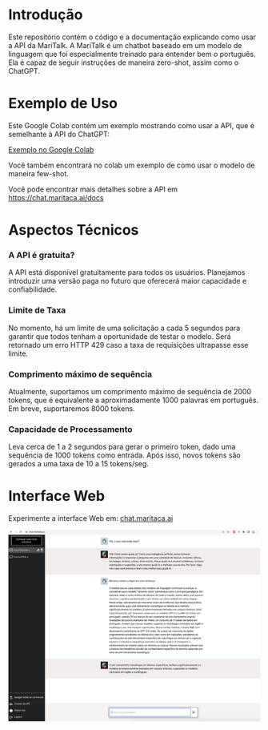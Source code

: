 # Introdução
Este repositório contém o código e a documentação explicando como usar a API da MariTalk.
A MariTalk é um chatbot baseado em um modelo de linguagem que foi especialmente treinado para entender bem o português.
Ela é capaz de seguir instruções de maneira zero-shot, assim como o ChatGPT.

# Exemplo de Uso
Este Google Colab contém um exemplo mostrando como usar a API, que é semelhante à API do ChatGPT:

[Exemplo no Google Colab](https://colab.research.google.com/drive/1DyaxA_rWfgvpY95Jqc3_OsBN9Y13PhdX?usp=sharing)

Você também encontrará no colab um exemplo de como usar o modelo de maneira few-shot.

Você pode encontrar mais detalhes sobre a API em https://chat.maritaca.ai/docs

# Aspectos Técnicos

### A API é gratuita?
A API está disponível gratuitamente para todos os usuários. Planejamos introduzir uma versão paga no futuro que oferecerá maior capacidade e confiabilidade.

### Limite de Taxa
No momento, há um limite de uma solicitação a cada 5 segundos para garantir que todos tenham a oportunidade de testar o modelo. Será retornado um erro HTTP 429 caso a taxa de requisições ultrapasse esse limite.

### Comprimento máximo de sequência
Atualmente, suportamos um comprimento máximo de sequência de 2000 tokens, que é equivalente a aproximadamente 1000 palavras em português. Em breve, suportaremos 8000 tokens.

### Capacidade de Processamento
Leva cerca de 1 a 2 segundos para gerar o primeiro token, dado uma sequência de 1000 tokens como entrada.
Após isso, novos tokens são gerados a uma taxa de 10 a 15 tokens/seg.

# Interface Web
Experimente a interface Web em:
[chat.maritaca.ai](https://chat.maritaca.ai/)

<img src="imgs/web_interface.png" width="600">
